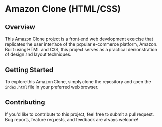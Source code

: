 # Amazon Clone (HTML/CSS)

## Overview

This Amazon Clone project is a front-end web development exercise that replicates the user interface of the popular e-commerce platform, Amazon. Built using HTML and CSS, this project serves as a practical demonstration of design and layout techniques.

## Getting Started

To explore this Amazon Clone, simply clone the repository and open the `index.html` file in your preferred web browser.

## Contributing

If you'd like to contribute to this project, feel free to submit a pull request. Bug reports, feature requests, and feedback are always welcome!
